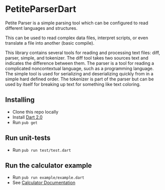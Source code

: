 # PetiteParserDart

Petite Parser is a simple parsing tool which can be
configured to read different languages and structures.

This can be used to read complex data files, interpret scripts,
or even translate a file into another (basic compile).

This library contains several tools for reading and processing text files:
diff, parser, simple, and tokenizer. The diff tool takes two sources text
and indicates the difference between them. The parser is a tool for
reading a complicated noncontextual language, such as a programming language.
The simple tool is used for serializing and deserializing quickly from
in a simple hard defined order. The tokenizer is part of the parser but can
be used by itself for breaking up text for something like text coloring.

## Installing

- Clone this repo locally
- Install [Dart 2.0](https://webdev.dartlang.org/)
- Run `pub get`

## Run unit-tests

- Run `pub run test/test.dart`

## Run the calculator example

- Run `pub run example/example.dart`
- See [Calculator Documentation](./lib/src/Calculator/Calculator.md)
